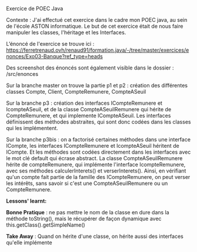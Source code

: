 Exercice de POEC Java

Contexte : J'ai effectué cet exercice dans le cadre mon POEC java, au sein de l'école ASTON informatique.
Le but de cet exercice était de nous faire manipuler les classes, l'héritage et les Interfaces.

L’énoncé de l'exercice se trouve ici :
https://ferretrenaud.ovh/renaud91/formation.java/-/tree/master/exercices/enonces/Exo03-Banque?ref_type=heads

Des screenshot des énoncés sont également visible dans le dossier : /src/enonces  
  
Sur la branche master on trouve la partie p1 et p2 : création des différentes classes Compte, Client, CompteRemunere, CompteASeuil  
  
Sur la branche p3 : création des interfaces ICompteRemunere et IcompteASeuil, et de la classe CompteASeuilRemunere qui hérite de CompteRemunere, et qui implemente ICompteASeuil. Les interfaces définissent des méthodes abstraites, qui sont donc codées dans les classes qui les implémentent.
  
Sur la branche p3bis : on a factorisé certaines méthodes dans une interface ICompte, les interfaces ICompteRemunere et IcompteASeuil héritent de ICompte. Et les méthodes sont codées directement dans les interfaces avec le mot clé default qui écrase abstract. La classe CompteASeuilRemunere hérite de compteRemunere, qui implémente l'interface IcompteRemunere, avec ses méthodes calculerInterets() et verserInterets(). Ainsi, en vérifiant qu'un compte fait partie de la famille des ICompteRemunere, on peut verser les intérêts, sans savoir si c'est une CompteASeuilRemunere ou un CompteRemunere.
  

**Lessons' learnt:**

**Bonne Pratique** : ne pas mettre le nom de la classe en dure dans la méthode toString(), mais le récupérer de façon dynamique avec this.getClass().getSimpleName()  

**Take Away** : Quand on hérite d'une classe, on hérite aussi des interfaces qu'elle implémente
